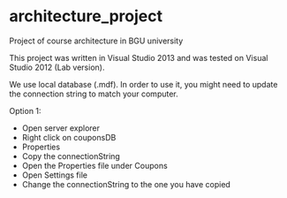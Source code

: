 # architecture_project
Project of course architecture in BGU university

This project was written in Visual Studio 2013 and was tested on Visual Studio 2012 (Lab version).

We use local database (.mdf). In order to use it, you might need to update the connection string to match your computer.

Option 1:
- Open server explorer
- Right click on couponsDB
- Properties
- Copy the connectionString
- Open the Properties file under Coupons
- Open Settings file
- Change the connectionString to the one you have copied



